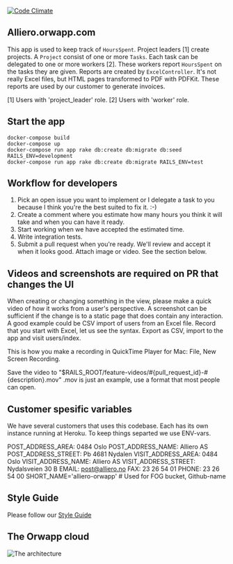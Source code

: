 [![Code Climate](https://codeclimate.com/repos/5480807a69568040da000005/badges/e983a328555515b381da/gpa.svg)](https://codeclimate.com/repos/5480807a69568040da000005/feed)
## Alliero.orwapp.com

This app is used to keep track of `HoursSpent`.
Project leaders [1] create projects. A `Project` consist of one or more `Tasks`.
Each task can be delegated to one or more workers [2]. These workers report `HoursSpent` on the tasks they are given.
Reports are created by `ExcelController`. It's not really Excel files, but HTML pages transformed to PDF with PDFKit.
These reports are used by our customer to generate invoices.

[1] Users with 'project_leader' role.
[2] Users with 'worker' role.


## Start the app

```
docker-compose build
docker-compose up
docker-compose run app rake db:create db:migrate db:seed RAILS_ENV=development
docker-compose run app rake db:create db:migrate RAILS_ENV=test
```

## Workflow for developers

  1. Pick an open issue you want to implement or I delegate a task to you because I think you're the best suited to fix it. :-)
  2. Create a comment where you estimate how many hours you think it will take and when you can have it ready.
  3. Start working when we have accepted the estimated time.
  4. Write integration tests.
  5. Submit a pull request when you're ready. We'll review and accept it when it looks good.
     Attach image or video. See the section below.

## Videos and screenshots are required on PR that changes the UI
When creating or changing something in the view, please make a quick video of
how it works from a user's perspective. A screenshot can be sufficient if the change is to a static page that does contain any interaction.
A good example could be CSV import of users from an Excel file. Record that you start with Excel, let us see the syntax. Export as CSV, import to the app and visit users/index.

This is how you make a recording in QuickTime Player for Mac:
File, New Screen Recording.

Save the video to "$RAILS_ROOT/feature-videos/#{pull_request_id}-#{description}.mov"
.mov is just an example, use a format that most people can open.


## Customer spesific variables
We have several customers that uses this codebase. Each has its own instance running at Heroku. To keep things separted we use ENV-vars.

POST_ADDRESS_AREA:   0484 Oslo
POST_ADDRESS_NAME:   Alliero AS
POST_ADDRESS_STREET: Pb 4681 Nydalen
VISIT_ADDRESS_AREA:   0484 Oslo
VISIT_ADDRESS_NAME:   Alliero AS
VISIT_ADDRESS_STREET: Nydalsveien 30 B
EMAIL: post@alliero.no
FAX:   23 26 54 01
PHONE: 23 26 54 00
SHORT_NAME='alliero-orwapp' # Used for FOG bucket, Github-name


## Style Guide
Please follow our [Style Guide](https://github.com/stabenfeldt/alliero-orwapp/wiki/Style-guide)

## The Orwapp cloud

![The architecture](http://www.gliffy.com/go/publish/image/6487189/L.png)

